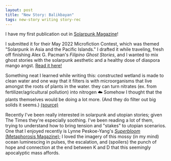 ```yaml
---
layout: post
title: "New Story: Balikbayan"
tags: new-story writing story-rec
---
```


I have my first publication out in [Solarpunk Magazine](https://solarpunkmagazine.com)!

I submitted it for their May 2022 Microfiction Contest, which was themed "Solarpunk in Asia and the Pacific Islands." I drafted it while traveling, fresh off finishing Alex G. Pacman's <em>Filipino Ghost Stories</em>, and I wanted to mix ghost stories with the solarpunk aesthetic and a healthy dose of diaspora mango angst. [Read it here!](https://www.patreon.com/join/solarpunkmag/checkout?rid=7989211&redirect_uri=https%3A%2F%2Fwww.patreon.com%2Fposts%2Fearly-access-may-67510295)

Something neat I learned while writing this: constructed wetland is made to clean water and one way that it filters is with microorganisms that live amongst the roots of plants in the water. they can turn nitrates (ex. from fertilizer/agricultural pollution) into nitrogen ☁️  Somehow I thought that the plants themselves would be doing a lot more. (And they do filter out big solids it seems.) [(source)](https://en.wikipedia.org/wiki/Constructed_wetland)

Recently I've been really interested in solarpunk and utopian stories; given The Times they're especially soothing. I've been reading a lot of them, trying to understand how to bring tension and "stakes" to utopian scenarios. One that I enjoyed recently is Lynne Peskoe-Yang's <a href="https://magazine.metaphorosis.com/story/2021/Superbloom-Lynne-Peskoe-Yang/"><em>Superbloom</em> (Metaphorosis Magazine)</a>; I loved the imagery of this mossy (in my mind) ocean luminescing in pulses, the escalation, and (spoilers) the punch of hope and connection at the end between K and D that this seemingly apocalyptic mass affords.

